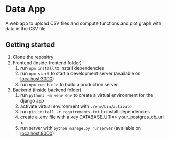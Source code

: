 # Data App

A web app to upload CSV files and compute functions and plot graph with data in the CSV file

## Getting started

1. Clone the repositry
2. Frontend (inside frontend folder)
    1. run `npm install` to install dependencies
    2. run `npm start` to start a development server (available on [localhost:3000](http://localhost:3000))
    3. run `npm run build` to build a production server
3. Backend (inside backend folder)
    1. run `python3 -m venv env` to create a virtual environment for the django app
    2. activate virtual environment with `./env/bin/activate`
    3. run `pip install -r requirements.txt` to install dependencies
    4. create a .env file with a key DATABASE_URI=< your_postgres_db_uri >
    5. run server with `python manage.py runserver` (available on [localhost:8000](http://localhost:8000))
